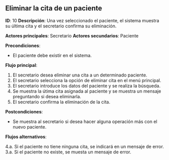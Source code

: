 ## Eliminar la cita de un paciente

**ID**: 10
**Descripción**: Una vez seleccionado el paciente, el sistema muestra su última cita y el secretario confirma su eliminación.

**Actores principales**: Secretario
**Actores secundarios**: Paciente

**Precondiciones**:
* El paciente debe existir en el sistema.

**Flujo principal**:
1. El secretario desea eliminar una cita a un determinado paciente.
1. El secretario selecciona la opción de eliminar cita en el menú principal.
1. El secretario introduce los datos del paciente y se realiza la búsqueda.
1. Se muestra la útima cita asignada al paciente y se muestra un mensaje preguntando si desea eliminarla.
1. El secretario confirma la eliminación de la cita.

**Postcondiciones**:

* Se muestra al secretario si desea hacer alguna operación más con el nuevo paciente.

**Flujos alternativos**:

4.a. Si el paciente no tiene ninguna cita, se indicará en un mensaje de error.
3.a. Si el paciente no existe, se muesta un mensaje de error.